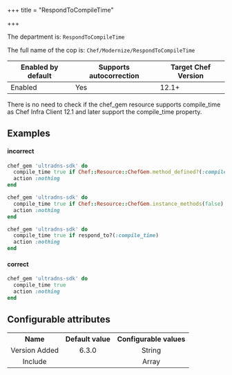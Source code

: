 +++
title = "RespondToCompileTime"

+++

<!-- This content is automatically generated. See https://github.com/chef/chef-web-docs/blob/main/generated/README.md -->

The department is: `RespondToCompileTime`

The full name of the cop is: `Chef/Modernize/RespondToCompileTime`

| Enabled by default | Supports autocorrection | Target Chef Version |
| --- | --- | --- |
| Enabled | Yes | 12.1+ |

There is no need to check if the chef_gem resource supports compile_time as Chef Infra Client 12.1 and later support the compile_time property.

## Examples


#### incorrect

```ruby
chef_gem 'ultradns-sdk' do
  compile_time true if Chef::Resource::ChefGem.method_defined?(:compile_time)
  action :nothing
end

chef_gem 'ultradns-sdk' do
  compile_time true if Chef::Resource::ChefGem.instance_methods(false).include?(:compile_time)
  action :nothing
end

chef_gem 'ultradns-sdk' do
  compile_time true if respond_to?(:compile_time)
  action :nothing
end
```

#### correct

```ruby
chef_gem 'ultradns-sdk' do
  compile_time true
  action :nothing
end
```

## Configurable attributes

<table>
<tbody><tr>
<th>Name</th>
<th>Default value</th>
<th>Configurable values</th>
</tr>
<tr>
<td style="text-align:center">Version Added</td>
<td style="text-align:center">6.3.0</td>
<td style="text-align:center">String</td>
</tr>
<tr><td style="text-align:center">Include</td>
<td style="text-align:center"><ul>
</ul>
</td>
<td style="text-align:center">Array</td>
</tr></tbody></table>
